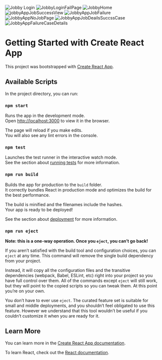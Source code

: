 ![Jobby Login](https://github.com/isandeepkumar2000/React-NxtwaveCCBP-Assignment/assets/121090539/4c243259-6ab7-41c6-958e-656c313e5ec9)
![JobbyLoginFailPage](https://github.com/isandeepkumar2000/React-NxtwaveCCBP-Assignment/assets/121090539/aba43924-1015-4e91-a2b6-428ea27f7192)
![JobbyHome](https://github.com/isandeepkumar2000/React-NxtwaveCCBP-Assignment/assets/121090539/231f96da-e43f-471e-899e-b458dd5a5368)
![jobbyAppJobSuccessView](https://github.com/isandeepkumar2000/React-NxtwaveCCBP-Assignment/assets/121090539/5e4e6edd-3d00-4177-b6d9-3df34b20a658)
![JobbyAppJobFailure](https://github.com/isandeepkumar2000/React-NxtwaveCCBP-Assignment/assets/121090539/3ca0aa24-2811-4f8a-a6fc-1707117035a9)
![JobbyAppNoJobPage](https://github.com/isandeepkumar2000/React-NxtwaveCCBP-Assignment/assets/121090539/217d3dec-45a5-4ba6-95b4-f66d787e668a)
![JobbyAppJobDeailsSuccssCase](https://github.com/isandeepkumar2000/React-NxtwaveCCBP-Assignment/assets/121090539/93c9f813-94cc-4a35-8f60-d59d9abc5a3e)
![JobbyAppFailureCaseDetails](https://github.com/isandeepkumar2000/React-NxtwaveCCBP-Assignment/assets/121090539/230dac57-02cf-40d0-90c7-b7c272f9d755)


# Getting Started with Create React App
This project was bootstrapped with [Create React App](https://github.com/facebook/create-react-app).

## Available Scripts

In the project directory, you can run:

### `npm start`

Runs the app in the development mode.\
Open [http://localhost:3000](http://localhost:3000) to view it in the browser.

The page will reload if you make edits.\
You will also see any lint errors in the console.

### `npm test`

Launches the test runner in the interactive watch mode.\
See the section about [running tests](https://facebook.github.io/create-react-app/docs/running-tests) for more information.

### `npm run build`

Builds the app for production to the `build` folder.\
It correctly bundles React in production mode and optimizes the build for the best performance.

The build is minified and the filenames include the hashes.\
Your app is ready to be deployed!

See the section about [deployment](https://facebook.github.io/create-react-app/docs/deployment) for more information.

### `npm run eject`

**Note: this is a one-way operation. Once you `eject`, you can’t go back!**

If you aren’t satisfied with the build tool and configuration choices, you can `eject` at any time. This command will remove the single build dependency from your project.

Instead, it will copy all the configuration files and the transitive dependencies (webpack, Babel, ESLint, etc) right into your project so you have full control over them. All of the commands except `eject` will still work, but they will point to the copied scripts so you can tweak them. At this point you’re on your own.

You don’t have to ever use `eject`. The curated feature set is suitable for small and middle deployments, and you shouldn’t feel obligated to use this feature. However we understand that this tool wouldn’t be useful if you couldn’t customize it when you are ready for it.

## Learn More

You can learn more in the [Create React App documentation](https://facebook.github.io/create-react-app/docs/getting-started).

To learn React, check out the [React documentation](https://reactjs.org/).

